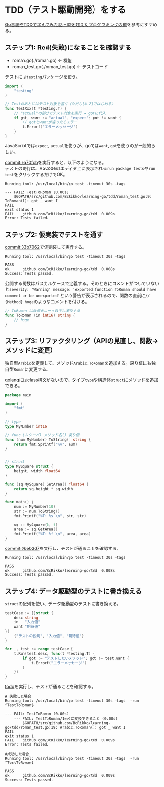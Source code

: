 TDD（テスト駆動開発）をする
====

[Go言語をTDDで学んでみた話 – 時を超えたプログラミングの道](https://twop.agile.esm.co.jp/learning-go-lang-by-tdd-8326723d9362)を参考にすすめる。


## ステップ1: Red(失敗)になることを確認する

* roman.go(./roman.go) ← 機能
* roman_test.go(./roman_test.go) ← テストコード

テストには`testing`パッケージを使う。
```go
import (
    "testing"
)

// Testのあとにはテスト対象を書く（ただし[A-Z]ではじめる）
func TestXxx(t *testing.T) {
    // "actual"の部分でテスト対象を実行 → gotに代入
    if got, want := "actual", "expect"; got != want {
        // gotとwantが違ったらエラー
        t.Errorf("エラーメッセージ")
    }
}
```

JavaScriptでは`expect`, `actual`を使うが、goでは`want`, `got`を使うのが一般的らしい。


[commit:ea70fcb](https://github.com/BcRikko/learning-go/commit/ea70fcb429bfb806cb04ee545af2e3d0ac985109)を実行すると、以下のようになる。  
テストの実行は、VSCodeのエディタ上に表示される`run package tests`や`run test`をクリックするだけでOK。
```
Running tool: /usr/local/bin/go test -timeout 30s -tags 

--- FAIL: TestToRoman (0.00s)
	$GOPATH/src/github.com/BcRikko/learning-go/tdd/roman_test.go:9: ToRoman(1): got _ want I
FAIL
exit status 1
FAIL	github.com/BcRikko/learning-go/tdd	0.009s
Error: Tests failed.
```


## ステップ2: 仮実装でテストを通す


[commit:33b7062](https://github.com/BcRikko/learning-go/commit/33b706269621daf69bd16bca5b59b2f4045c9d26)で仮実装して実行する。

```
Running tool: /usr/local/bin/go test -timeout 30s -tags 

PASS
ok  	github.com/BcRikko/learning-go/tdd	0.008s
Success: Tests passed.
```

公開する関数はパスカルケースで定義する。そのときにコメントがついていないと`severity: 'Warning' message: 'exported function ToRoman should have comment or be unexported'`という警告が表示されるので、関数の直前に`// {Method} hoge`のようなコメントを付ける。

```go
// ToRoman は数値をローマ数字に変換する
func ToRoman (in int16) string {
    // hoge
}
```


## ステップ3: リファクタリング（APIの見直し、関数→メソッドに変更）

独自型`Arabic`を定義して、メソッド`Arabic.ToRoman`を追加する。戻り値にも独自型`Roman`に変更する。

golangにはclass構文がないので、タイプ`type`や構造体`struct`にメソッドを追加できる。

```go
package main

import (
    "fmt"
)

// type
type MyNumber int16

// func (レシーバ) メソッド名() 戻り値
func (num MyNumber) ToString() string {
    return fmt.Sprintf("%v", num)
}


// struct
type MySquare struct {
    height, width float64
}

func (sq MySquare) GetArea() float64 {
    return sq.height * sq.width
}

func main() {
    num := MyNumber(10)
    str := num.ToString()
    fmt.Printf("%T: %s \n", str, str)

    sq := MySquare{3, 4}
    area := sq.GetArea()
    fmt.Printf("%T: %f \n", area, area)
}
```

[commit:0beb2d7](https://github.com/BcRikko/learning-go/commit/0beb2d71ae06417c756bcb636d487154ba56f9d6)を実行し、テストが通ることを確認する。
```
Running tool: /usr/local/bin/go test -timeout 30s -tags 

PASS
ok  	github.com/BcRikko/learning-go/tdd	0.008s
Success: Tests passed.
```


## ステップ4: データ駆動型のテストに書き換える

`struct`の配列を使い、データ駆動型のテストに書き換える。

```go
testCase := []struct {
    desc string
    in   "入力値"
    want "期待値"
}{
    {"テストの説明", "入力値", "期待値"}
}

for _, test := range testCase {
    t.Run(test.desc, func(t *testing.T) {
        if got := "テストしたいメソッド"; got != test.want {
            t.Errorf("エラーメッセージ")
        }
    })
}
```


[todo]()を実行し、テストが通ることを確認する。

```
# 失敗した場合
Running tool: /usr/local/bin/go test -timeout 30s -tags  -run ^TestToRoman$

--- FAIL: TestToRoman (0.00s)
    --- FAIL: TestToRoman/1=>Iに変換できること (0.00s)
    	$GOPATH/src/github.com/BcRikko/learning-go/tdd/roman_test.go:19: Arabic.ToRoman(): got _ want I
FAIL
exit status 1
FAIL	github.com/BcRikko/learning-go/tdd	0.009s
Error: Tests failed.
```

```
#成功した場合
Running tool: /usr/local/bin/go test -timeout 30s -tags  -run ^TestToRoman$

PASS
ok  	github.com/BcRikko/learning-go/tdd	0.009s
Success: Tests passed.
```